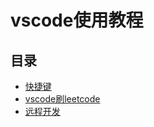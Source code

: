 # vscode使用教程

## 目录



- [快捷键](https://blog.csdn.net/qq_45261963/article/details/108695261?ops_request_misc=%257B%2522request%255Fid%2522%253A%2522165396706116782391845848%2522%252C%2522scm%2522%253A%252220140713.130102334..%2522%257D&request_id=165396706116782391845848&biz_id=0&utm_medium=distribute.pc_search_result.none-task-blog-2~all~top_click~default-2-108695261-null-null.142^v11^pc_search_result_control_group,157^v12^new_style2&utm_term=vscode%E5%BF%AB%E6%8D%B7%E9%94%AE&spm=1018.2226.3001.4449)
- [vscode刷leetcode](https://blog.csdn.net/ambition_zhou/article/details/115064786?ops_request_misc=&request_id=&biz_id=102&utm_term=%E9%85%8D%E7%BD%AEvscode%E7%9A%84%E5%8A%9B%E6%89%A3%E6%8F%92%E4%BB%B6&utm_medium=distribute.pc_search_result.none-task-blog-2~all~sobaiduweb~default-1-115064786.142^v11^pc_search_result_control_group,157^v12^new_style2&spm=1018.2226.3001.4449)
- [远程开发](https://blog.csdn.net/qq_38120851/article/details/107696066?ops_request_misc=%257B%2522request%255Fid%2522%253A%2522165396730616782248534915%2522%252C%2522scm%2522%253A%252220140713.130102334..%2522%257D&request_id=165396730616782248534915&biz_id=0&utm_medium=distribute.pc_search_result.none-task-blog-2~all~top_click~default-2-107696066-null-null.142^v11^pc_search_result_control_group,157^v12^new_style2&utm_term=vscode%E8%BF%9C%E7%A8%8B%E8%BF%9E%E6%8E%A5%E6%9C%8D%E5%8A%A1%E5%99%A8&spm=1018.2226.3001.4449)


